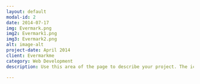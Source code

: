 ```yaml
---
layout: default
modal-id: 2
date: 2014-07-17
img: Evermark.png
img2: Evermark1.png
img3: Evermark2.png
alt: image-alt
project-date: April 2014
client: Evermarkme
category: Web Development
description: Use this area of the page to describe your project. The icon above is part of a free icon set by <a href="https://sellfy.com/p/8Q9P/jV3VZ/">Flat Icons</a>. On their website, you can download their free set with 16 icons, or you can purchase the entire set with 146 icons for only $12!

---
```

